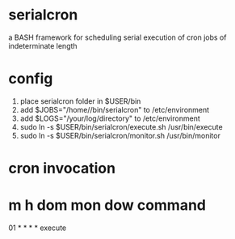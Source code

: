 # serialcron
a BASH framework for scheduling serial execution of cron jobs of indeterminate length

# config

1. place serialcron folder in $USER/bin
2. add $JOBS="/home/<username>/bin/serialcron" to /etc/environment
3. add $LOGS="/your/log/directory" to /etc/environment
4. sudo ln -s $USER/bin/serialcron/execute.sh /usr/bin/execute
5. sudo ln -s $USER/bin/serialcron/monitor.sh /usr/bin/monitor

# cron invocation
# m h  dom mon dow   command
01 * * * * execute <script> <location> true  # queue script if a script is running
05 * * * * execute <script> <location> false # cancel request if a script is running
